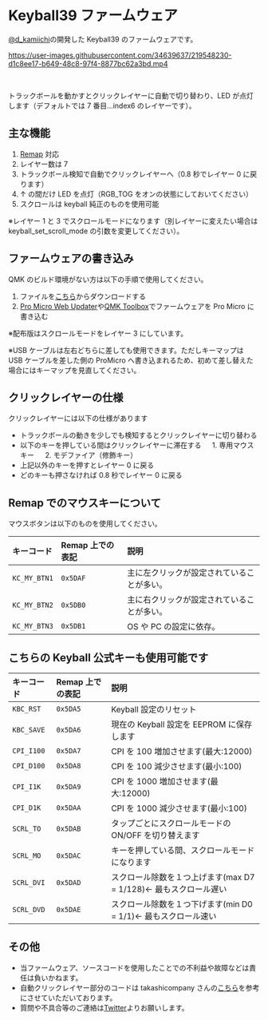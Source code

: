 # Keyball39 ファームウェア

[@d_kamiichi](https://twitter.com/d_kamiichi)の開発した Keyball39 のファームウェアです。

https://user-images.githubusercontent.com/34639637/219548230-d1c8ee17-b649-48c8-97f4-8877bc62a3bd.mp4

<br>

トラックボールを動かすとクリックレイヤーに自動で切り替わり、LED が点灯します（デフォルトでは 7 番目...index6 のレイヤーです）。

## 主な機能

1. [Remap](https://remap-keys.app/configure) 対応
2. レイヤー数は 7
3. トラックボール検知で自動でクリックレイヤーへ（0.8 秒でレイヤー 0 に戻ります）
4. ↑ の間だけ LED を点灯（RGB_TOG をオンの状態にしておいてください）
5. スクロールは keyball 純正のものを使用可能

※レイヤー 1 と 3 でスクロールモードになります（別レイヤーに変えたい場合は keyball_set_scroll_mode の引数を変更してください）。

## ファームウェアの書き込み

QMK のビルド環境がない方は以下の手順で使用してください。

1. ファイルを[こちら](https://github.com/kamiichi99/keyball/releases/download/keyball39%2Fv1/Scroll_mode_in_layer3_keyball_keyball39_kamidai.hex)からダウンロードする
2. [Pro Micro Web Updater](https://sekigon-gonnoc.github.io/promicro-web-updater/index.html)や[QMK Toolbox](https://kbd.dailycraft.jp/claw44/buildguide/10_firmware/toolbox/)でファームウェアを Pro Micro に書き込む

※配布版はスクロールモードをレイヤー 3 にしています。

※USB ケーブルは左右どちらに差しても使用できます。ただしキーマップは USB ケーブルを差した側の ProMicro へ書き込まれるため、初めて差し替えた場合にはキーマップを見直してください。

## クリックレイヤーの仕様

クリックレイヤーには以下の仕様があります

- トラックボールの動きを少しでも検知するとクリックレイヤーに切り替わる
- 以下のキーを押している間はクリックレイヤーに滞在する
  　 1. 専用マウスキー
  　 2. モデファイア（修飾キー）
- 上記以外のキーを押すとレイヤー 0 に戻る
- どのキーも押さなければ 0.8 秒でレイヤー 0 に戻る

## Remap でのマウスキーについて

マウスボタンは以下のものを使用してください。

| キーコード   | Remap 上での表記 | 説明                                       |
| :----------- | :--------------- | :----------------------------------------- |
| `KC_MY_BTN1` | `0x5DAF`         | 主に左クリックが設定されていることが多い。 |
| `KC_MY_BTN2` | `0x5DB0`         | 主に右クリックが設定されていることが多い。 |
| `KC_MY_BTN3` | `0x5DB1`         | OS や PC の設定に依存。                    |

## こちらの Keyball 公式キーも使用可能です

| キーコード | Remap 上での表記 | 説明                                                             |
| :--------- | :--------------- | :--------------------------------------------------------------- |
| `KBC_RST`  | `0x5DA5`         | Keyball 設定のリセット                                           |
| `KBC_SAVE` | `0x5DA6`         | 現在の Keyball 設定を EEPROM に保存します                        |
| `CPI_I100` | `0x5DA7`         | CPI を 100 増加させます(最大:12000)                              |
| `CPI_D100` | `0x5DA8`         | CPI を 100 減少させます(最小:100)                                |
| `CPI_I1K`  | `0x5DA9`         | CPI を 1000 増加させます(最大:12000)                             |
| `CPI_D1K`  | `0x5DAA`         | CPI を 1000 減少させます(最小:100)                               |
| `SCRL_TO`  | `0x5DAB`         | タップごとにスクロールモードの ON/OFF を切り替えます             |
| `SCRL_MO`  | `0x5DAC`         | キーを押している間、スクロールモードになります                   |
| `SCRL_DVI` | `0x5DAD`         | スクロール除数を１つ上げます(max D7 = 1/128)← 最もスクロール遅い |
| `SCRL_DVD` | `0x5DAE`         | スクロール除数を１つ下げます(min D0 = 1/1)← 最もスクロール速い   |

## その他

- 当ファームウェア、ソースコードを使用したことでの不利益や故障などは責任は負いかねます。
- 自動クリックレイヤー部分のコードは takashicompany さんの[こちら](https://zenn.dev/takashicompany/articles/69b87160cda4b9)を参考にさせていただいております。
- 質問や不具合等のご連絡は[Twitter](https://twitter.com/d_kamiichi)よりお願いします。
